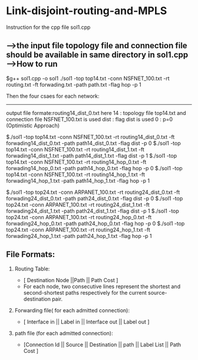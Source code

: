 # Link-disjoint-routing-and-MPLS
Instruction for the cpp file sol1.cpp

-->the input file topology file and connection file should be available 
   in same directory in sol1.cpp
-->How to run
-----------------
$g++ sol1.cpp -o sol1
./sol1 -top top14.txt -conn NSFNET_100.txt -rt routing.txt -ft forwading.txt -path path.txt -flag hop -p 1

Then the four csaes for each network:
_____________________________________________
output file formate:routing14_dist_0.txt here
14 : topology file top14.txt and connection file NSFNET_100.txt is used
dist : flag dist is used
0 : p=0 (Optimistic Approach)

$./sol1 -top top14.txt -conn NSFNET_100.txt -rt routing14_dist_0.txt -ft forwading14_dist_0.txt -path path14_dist_0.txt -flag dist -p 0
$./sol1 -top top14.txt -conn NSFNET_100.txt -rt routing14_dist_1.txt -ft forwading14_dist_1.txt -path path14_dist_1.txt -flag dist -p 1
$./sol1 -top top14.txt -conn NSFNET_100.txt -rt routing14_hop_0.txt -ft forwading14_hop_0.txt -path path14_hop_0.txt -flag hop -p 0
$./sol1 -top top14.txt -conn NSFNET_100.txt -rt routing14_hop_1.txt -ft forwading14_hop_1.txt -path path14_hop_1.txt -flag hop -p 1


$./sol1 -top top24.txt -conn ARPANET_100.txt -rt routing24_dist_0.txt -ft forwading24_dist_0.txt -path path24_dist_0.txt -flag dist -p 0
$./sol1 -top top24.txt -conn ARPANET_100.txt -rt routing24_dist_1.txt -ft forwading24_dist_1.txt -path path24_dist_1.txt -flag dist -p 1
$./sol1 -top top24.txt -conn ARPANET_100.txt -rt routing24_hop_0.txt -ft forwading24_hop_0.txt -path path24_hop_0.txt -flag hop -p 0
$./sol1 -top top24.txt -conn ARPANET_100.txt -rt routing24_hop_1.txt -ft forwading24_hop_1.txt -path path24_hop_1.txt -flag hop -p 1



File Formats:
--------------------------------------------------------------------------------------------------------

1. Routing Table: 

	- [ Destination Node ||Path || Path Cost ]
	- For each node, two consecutive lines represent the shortest and second-shortest paths respectively for the current source-destination pair.

2. Forwarding file( for each admitted connection):
	- [ Interface in || Label in || Interface out || Label out ] 

3. path file (for each admitted connection):
	- [Connection Id || Source || Destination || path || Label List || Path Cost ]





